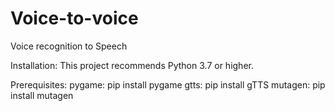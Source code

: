 # Voice-to-voice
Voice recognition to Speech

Installation: This project recommends Python 3.7 or higher.

Prerequisites: 
	pygame: pip install pygame
	gtts: pip install gTTS
	mutagen: pip install mutagen